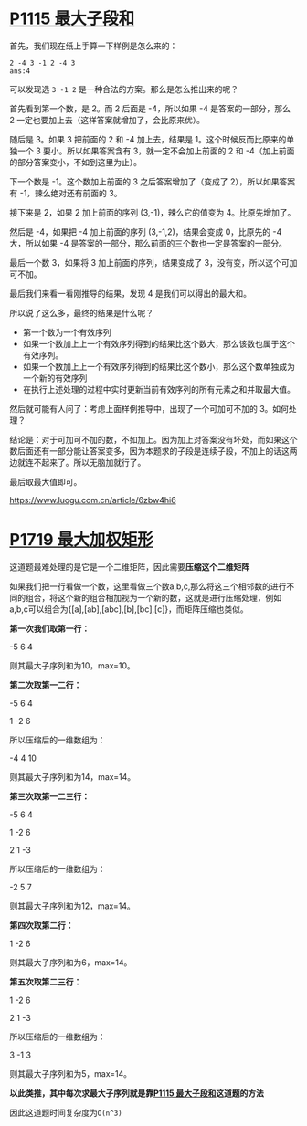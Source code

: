 # [P1115 最大子段和](https://www.luogu.com.cn/problem/P1115)

首先，我们现在纸上手算一下样例是怎么来的：

```
2 -4 3 -1 2 -4 3
ans:4
```

可以发现选 `3 -1 2` 是一种合法的方案。那么是怎么推出来的呢？

首先看到第一个数，是 2。而 2 后面是 -4，所以如果 -4 是答案的一部分，那么 2 一定也要加上去（这样答案就增加了，会比原来优）。

随后是 3。如果 3 把前面的 2 和 -4 加上去，结果是 1。这个时候反而比原来的单独一个 3 要小。所以如果答案含有 3，就一定不会加上前面的 2 和 -4（加上前面的部分答案变小，不如到这里为止）。

下一个数是 -1。这个数加上前面的 3 之后答案增加了（变成了 2），所以如果答案有 -1，辣么绝对还有前面的 3。

接下来是 2，如果 2 加上前面的序列 (3,-1)，辣么它的值变为 4。比原先增加了。

然后是 -4，如果把 -4 加上前面的序列 (3,-1,2)，结果会变成 0，比原先的 -4 大，所以如果 -4 是答案的一部分，那么前面的三个数也一定是答案的一部分。

最后一个数 3，如果将 3 加上前面的序列，结果变成了 3，没有变，所以这个可加可不加。

最后我们来看一看刚推导的结果，发现 4 是我们可以得出的最大和。

所以说了这么多，最终的结果是什么呢？

- 第一个数为一个有效序列
- 如果一个数加上上一个有效序列得到的结果比这个数大，那么该数也属于这个有效序列。
- 如果一个数加上上一个有效序列得到的结果比这个数小，那么这个数单独成为一个新的有效序列
- 在执行上述处理的过程中实时更新当前有效序列的所有元素之和并取最大值。

然后就可能有人问了：考虑上面样例推导中，出现了一个可加可不加的 3。如何处理？

结论是：对于可加可不加的数，不如加上。因为加上对答案没有坏处，而如果这个数后面还有一部分能让答案变多，因为本题求的子段是连续子段，不加上的话这两边就连不起来了。所以无脑加就行了。

最后取最大值即可。

https://www.luogu.com.cn/article/6zbw4hi6

# [P1719 最大加权矩形](https://www.luogu.com.cn/problem/P1719)

这道题最难处理的是它是一个二维矩阵，因此需要**压缩这个二维矩阵**

如果我们把一行看做一个数，这里看做三个数a,b,c,那么将这三个相邻数的进行不同的组合，将这个新的组合相加视为一个新的数，这就是进行压缩处理，例如a,b,c可以组合为{[a],[ab],[abc],[b],[bc],[c]}，而矩阵压缩也类似。

**第一次我们取第一行：**

-5 6 4

则其最大子序列和为10，max=10。

**第二次取第一二行：**

-5 6 4

1 -2 6

所以压缩后的一维数组为：

-4 4 10

则其最大子序列和为14，max=14。

**第三次取第一二三行：**

-5 6 4

1 -2 6

2 1 -3

所以压缩后的一维数组为：

-2 5 7

则其最大子序列和为12，max=14。

**第四次取第二行：**

1 -2 6

则其最大子序列和为6，max=14。

**第五次取第二三行：**

1 -2 6

2 1 -3

所以压缩后的一维数组为：

3 -1 3

则其最大子序列和为5，max=14。

**以此类推，其中每次求最大子序列就是靠[P1115 最大子段和](https://www.luogu.com.cn/problem/P1115)这道题的方法**

因此这道题时间复杂度为`O(n^3)`